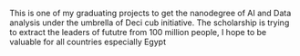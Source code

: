 This is one of my graduating projects to get the nanodegree of AI and Data analysis under the umbrella of Deci cub initiative. 
The scholarship is trying to extract the leaders of fututre from 100 million people, I hope to be valuable for all countries especially Egypt 
